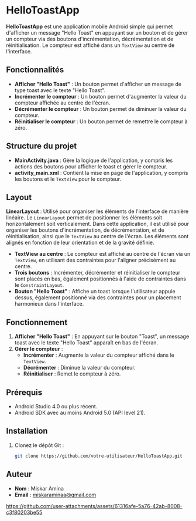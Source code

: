 # HelloToastApp

**HelloToastApp** est une application mobile Android simple qui permet d'afficher un message "Hello Toast" en appuyant sur un bouton et de gérer un compteur via des boutons d'incrémentation, décrémentation et de réinitialisation. Le compteur est affiché dans un `TextView` au centre de l'interface.

## Fonctionnalités

- **Afficher "Hello Toast"** : Un bouton permet d'afficher un message de type toast avec le texte "Hello Toast".
- **Incrémenter le compteur** : Un bouton permet d'augmenter la valeur du compteur affichée au centre de l'écran.
- **Décrémenter le compteur** : Un bouton permet de diminuer la valeur du compteur.
- **Réinitialiser le compteur** : Un bouton permet de remettre le compteur à zéro.

## Structure du projet

- **MainActivity.java** : Gère la logique de l'application, y compris les actions des boutons pour afficher le toast et gérer le compteur.
- **activity_main.xml** : Contient la mise en page de l'application, y compris les boutons et le `TextView` pour le compteur.

## Layout

**LinearLayout** : Utilisé pour organiser les éléments de l'interface de manière linéaire. Le `LinearLayout` permet de positionner les éléments soit horizontalement soit verticalement. Dans cette application, il est utilisé pour organiser les boutons d'incrémentation, de décrémentation, et de réinitialisation, ainsi que le `TextView` au centre de l'écran. Les éléments sont alignés en fonction de leur orientation et de la gravité définie.
- **TextView au centre** : Le compteur est affiché au centre de l'écran via un `TextView`, en utilisant des contraintes pour l'aligner précisément au centre.
- **Trois boutons** : Incrémenter, décrémenter et réinitialiser le compteur sont placés en bas, également positionnés à l'aide de contraintes dans le `ConstraintLayout`.
- **Bouton "Hello Toast"** : Affiche un toast lorsque l'utilisateur appuie dessus, également positionné via des contraintes pour un placement harmonieux dans l'interface.

## Fonctionnement

1. **Afficher "Hello Toast"** : En appuyant sur le bouton "Toast", un message toast avec le texte "Hello Toast" apparaît en bas de l'écran.
2. **Gérer le compteur** :
   - **Incrémenter** : Augmente la valeur du compteur affiché dans le `TextView`.
   - **Décrémenter** : Diminue la valeur du compteur.
   - **Réinitialiser** : Remet le compteur à zéro.

## Prérequis

- Android Studio 4.0 ou plus récent.
- Android SDK avec au moins Android 5.0 (API level 21).

## Installation

1. Clonez le dépôt Git :

   ```bash
   git clone https://github.com/votre-utilisateur/HelloToastApp.git

## Auteur

- **Nom** : Miskar Amina
- **Email** : miskaraminaa@gmail.com

https://github.com/user-attachments/assets/61316afe-5a76-42ab-8008-c3f80203be55

